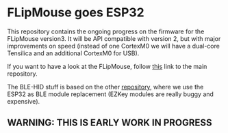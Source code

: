 # FLipMouse goes ESP32

This repository contains the ongoing progress on the firmware for the FLipMouse version3.
It will be API compatible with version 2, but with major improvements on speed (instead of one CortexM0 we will have a dual-core Tensilica and an additional CortexM0 for USB).

If you want to have a look at the FLipMouse, follow [this](https://github.com/asterics/FLipMouse) link to the main repository.

The BLE-HID stuff is based on the other [repository](https://github.com/asterics/esp32_mouse_keyboard), where we use the ESP32 as BLE module replacement (EZKey modules are really buggy and expensive).

## WARNING: THIS IS EARLY WORK IN PROGRESS

